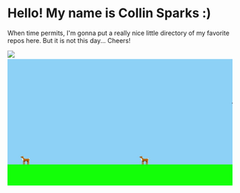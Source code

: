 # Hello! My name is Collin Sparks :)

When time permits, I'm gonna put a really nice little directory of my favorite repos here. But it is not this day... Cheers!

![](wcc_demo.gif)
![](pg_demo.gif)

<!---
spark-c/spark-c is a ✨ special ✨ repository because its `README.md` (this file) appears on your GitHub profile.
You can click the Preview link to take a look at your changes.
--->
